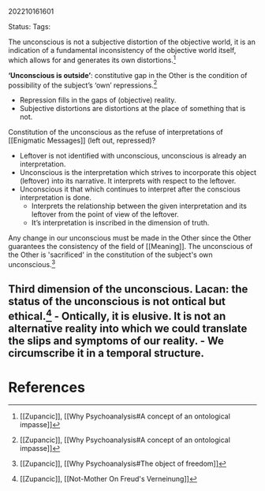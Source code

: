 202210161601

Status: 
Tags: 

The unconscious is not a subjective distortion of the objective world, it is an indication of a fundamental inconsistency of the objective world itself, which allows for and generates its own distortions.[^1]

**‘Unconscious is outside’**: constitutive gap in the Other is the condition of possibility of the subject’s ‘own’ repressions.[^1]
- Repression fills in the gaps of (objective) reality.
- Subjective distortions are distortions at the place of something that is not.

Constitution of the unconscious as the refuse of interpretations of [[Enigmatic Messages]] (left out, repressed)?
* Leftover is not identified with unconscious, unconscious is already an interpretation.
* Unconscious is the interpretation which strives to incorporate this object (leftover) into its narrative. It interprets with respect to the leftover.
* Unconscious it that which continues to interpret after the conscious interpretation is done.
	* Interprets the relationship between the given interpretation and its leftover from the point of view of the leftover.
	* It’s interpretation is inscribed in the dimension of truth.

Any change in our unconscious must be made in the Other since the Other guarantees the consistency of the field of [[Meaning]].
The unconscious of the Other is 'sacrificed' in the constitution of the subject's own unconscious.[^2]

Third dimension of the unconscious. Lacan: the status of the unconscious is not ontical but ethical.[^3]
		- Ontically, it is elusive. It is not an alternative reality into which we could translate the slips and symptoms of our reality.
		- We circumscribe it in a temporal structure.
---
# References

[^1]: [[Zupancic]], [[Why Psychoanalysis#A concept of an ontological impasse]]
[^2]: [[Zupancic]], [[Why Psychoanalysis#The object of freedom]]
[^3]: [[Zupancic]], [[Not-Mother On Freud's Verneinung]]